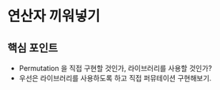 # 연산자 끼워넣기

## 핵심 포인트

- Permutation 을 직접 구현할 것인가, 라이브러리를 사용할 것인가? 
- 우선은 라이브러리를 사용하도록 하고 직접 퍼뮤테이션 구현해보기.